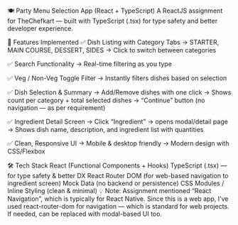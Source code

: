🍽️ Party Menu Selection App (React + TypeScript)
A ReactJS assignment for TheChefkart — built with TypeScript (.tsx) for type safety and better developer experience. 

🚀 Features Implemented
✅ Dish Listing with Category Tabs
→ STARTER, MAIN COURSE, DESSERT, SIDES
→ Click to switch between categories

✅ Search Functionality
→ Real-time filtering as you type

✅ Veg / Non-Veg Toggle Filter
→ Instantly filters dishes based on selection

✅ Dish Selection & Summary
→ Add/Remove dishes with one click
→ Shows count per category + total selected dishes
→ “Continue” button (no navigation — as per requirement)

✅ Ingredient Detail Screen
→ Click “Ingredient” → opens modal/detail page
→ Shows dish name, description, and ingredient list with quantities

✅ Clean, Responsive UI
→ Mobile & desktop friendly
→ Modern design with CSS/Flexbox

🛠️ Tech Stack
React (Functional Components + Hooks)
TypeScript (.tsx) — for type safety & better DX
React Router DOM (for web-based navigation to ingredient screen)
Mock Data (no backend or persistence)
CSS Modules / Inline Styling (clean & minimal)
💡 Note: Assignment mentioned “React Navigation”, which is typically for React Native. Since this is a web app, I’ve used react-router-dom for navigation — which is standard for web projects. If needed, can be replaced with modal-based UI too. 
